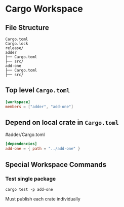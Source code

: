 # Cargo Workspace

## File Structure
```
Cargo.toml
Cargo.lock
release/
adder
├── Cargo.toml
├── src/
add-one
├── Cargo.toml
├── src/
```

## Top level `Cargo.toml`

```toml
[workspace]
members = ["adder", "add-one"]
```

## Depend on local crate in `Cargo.toml`

\#adder/Cargo.toml
```toml
[dependencies]
add-one = { path = "../add-one" }
```

## Special Workspace Commands
### Test single package
```fish
cargo test -p add-one
```

Must publish each crate individually
